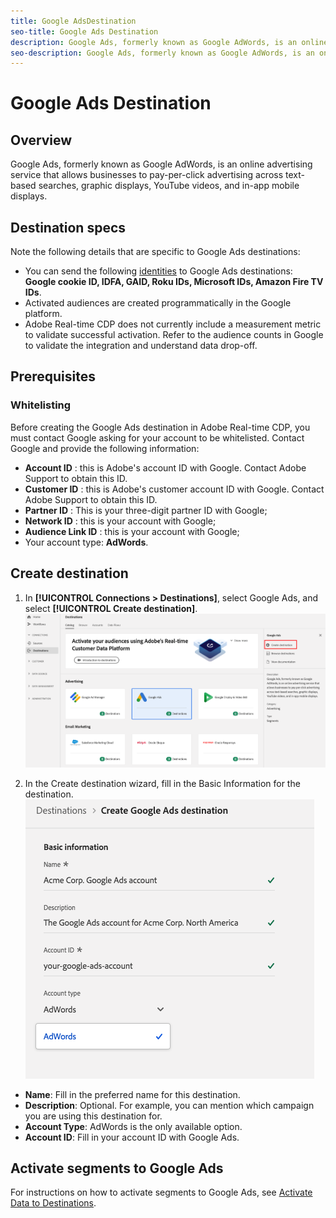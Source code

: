 ```yaml
---
title: Google AdsDestination
seo-title: Google Ads Destination
description: Google Ads, formerly known as Google AdWords, is an online advertising service that allows businesses to pay-per-click advertising across text-based searches, graphic displays, YouTube videos, and in-app mobile displays.
seo-description: Google Ads, formerly known as Google AdWords, is an online advertising service that allows businesses to pay-per-click advertising across text-based searches, graphic displays, YouTube videos, and in-app mobile displays.
---
```


# Google Ads Destination

## Overview

Google Ads, formerly known as Google AdWords, is an online advertising service that allows businesses to pay-per-click advertising across text-based searches, graphic displays, YouTube videos, and in-app mobile displays.

## Destination specs

Note the following details that are specific to Google Ads destinations:

* You can send the following [identities](https://www.adobe.io/apis/experienceplatform/home/profile-identity-segmentation/profile-identity-segmentation-services.html#!api-specification/markdown/narrative/technical_overview/identity_namespace_overview/identity_namespace_overview.md) to Google Ads destinations: **Google cookie ID, IDFA, GAID, Roku IDs, Microsoft IDs, Amazon Fire TV IDs**.
* Activated audiences are created programmatically in the Google platform.
* Adobe Real-time CDP does not currently include a measurement metric to validate successful activation. Refer to the audience counts in Google to validate the integration and understand data drop-off.

## Prerequisites

### Whitelisting

Before creating the Google Ads destination in Adobe Real-time CDP, you must contact Google asking for your account to be whitelisted. Contact Google and provide the following information:

* **Account ID** : this is Adobe's account ID with Google. Contact Adobe Support to obtain this ID.
* **Customer ID** : this is Adobe's customer account ID with Google. Contact Adobe Support to obtain this ID.
* **Partner ID** : This is your three-digit partner ID with Google;
* **Network ID** : this is your account with Google;
* **Audience Link ID** : this is your account with Google;
* Your account type: **AdWords**.

## Create destination

1. In **[!UICONTROL Connections > Destinations]**, select Google Ads, and select **[!UICONTROL Create destination]**.
    ![Connect Google Ads destination](/help/rtcdp/destinations/assets/google-ads-destination.png)

2. In the Create destination wizard, fill in the Basic Information for the destination.
    ![Basic information Google Ads](/help/rtcdp/destinations/assets/google-ads-basic-information.png)
*  **Name**: Fill in the preferred name for this destination.
*  **Description**: Optional. For example, you can mention which campaign you are using this destination for.
*  **Account Type**: AdWords is the only available option.
*  **Account ID**: Fill in your account ID with Google Ads.

## Activate segments to Google Ads

For instructions on how to activate segments to Google Ads, see [Activate Data to Destinations](/help/rtcdp/destinations/activate-destinations.md).